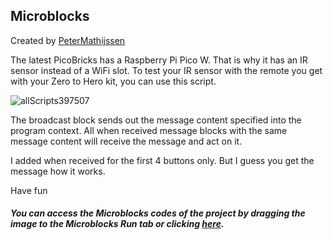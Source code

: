 ## Microblocks
Created by [PeterMathijssen](https://community.robotistan.com/profile/PeterMathijssen "PeterMathijssen")

The latest PicoBricks has a Raspberry Pi Pico W. That is why it has an IR sensor instead of a WiFi slot. To test your IR sensor with the remote you get with your Zero to Hero kit, you can use this script.

![allScripts397507](https://user-images.githubusercontent.com/112697142/218952968-8aead9bf-7e2f-4e6f-bbd5-50b11e9c99cf.png)

The broadcast block sends out the message content specified into the program context. All when received message blocks with the same message content will receive the message and act on it.

I added when received for the first 4 buttons only. But I guess you get the message how it works.

Have fun

##### You can access the Microblocks codes of the project by dragging the image to the Microblocks Run tab or clicking [here](https://microblocks.fun/run/microblocks.html#scripts=GP%20Scripts%0Adepends%20%27IR%20Remote%27%0A%0Ascript%20895%20160%20%7B%0AwhenStarted%0AattachIR%200%0Aforever%20%7B%0A%20%20%27IR%20code%27%20%3D%20%28receiveIR%29%0A%20%20sayIt%20%28%27%5Bdata%3Ajoin%5D%27%20%27Button%20%27%20%28at%20%28%27%5Bdata%3Afind%5D%27%20%28v%20%27IR%20code%27%29%20%28%27%5Bdata%3AmakeList%5D%27%2069%2070%2071%2068%2064%2067%207%2021%209%2022%2025%2013%2024%208%2028%2090%2082%29%29%20%28%27%5Bdata%3AmakeList%5D%27%201%202%203%204%205%206%207%208%209%20%27%2A%27%200%20%27%23%27%20%27Arrow%20Up%27%20%27Arrow%20Left%27%20%27OK%27%20%27Arrow%20Right%27%20%27Arrow%20Down%27%29%29%20%27%20Pressed%27%29%0A%20%20sendBroadcast%20%28v%20%27IR%20code%27%29%0A%7D%0A%7D%0A%0Ascript%20523%20469%20%7B%0AwhenBroadcastReceived%20%2769%27%0AsayIt%20%27Button%201%20pressed%27%0A%7D%0A%0Ascript%20713%20475%20%7B%0AwhenBroadcastReceived%20%2771%27%0AsayIt%20%27Button%203%20pressed%27%0A%7D%0A%0Ascript%20519%20560%20%7B%0AwhenBroadcastReceived%20%2770%27%0AsayIt%20%27Button%202%20pressed%27%0A%7D%0A%0Ascript%20714%20566%20%7B%0AwhenBroadcastReceived%20%2768%27%0AsayIt%20%27Button%204%20pressed%27%0A%7D%0A%0A "here").
